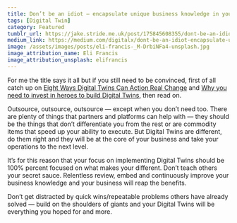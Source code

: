 ```yaml
---
title: Don’t be an idiot — encapsulate unique business knowledge in your digital twins
tags: [Digital Twin]
category: Featured
tumblr_url: https://jake.stride.me.uk/post/175845608355/dont-be-an-idiot-encapsulate-unique-business
medium_link: https://medium.com/digitalx/dont-be-an-idiot-encapsulate-unique-business-knowledge-in-your-digital-twins-a8c4d086f73f
image: /assets/images/posts/eli-francis-_M-DrbiNFa4-unsplash.jpg
image_attribution_name: Eli Francis
image_attribution_unsplash: elifrancis
---
```

For me the title says it all but if you still need to be convinced, first of all catch up on [Eight Ways Digital Twins Can Action Real Change](https://medium.com/digitalx/5-ways-digital-twins-can-action-real-change-4115f5000f76) and [Why you need to invest in heroes to build Digital Twins](https://medium.com/digitalx/why-you-need-to-invest-in-heroes-to-build-digital-twins-9d08b85304cf), then read on.
<!-- readmore -->
Outsource, outsource, outsource — except when you don’t need too. There are plenty of things that partners and platforms can help with — they should be the things that don’t differentiate you from the rest or are commodity items that speed up your ability to execute. But Digital Twins are different, do them right and they will be at the core of your business and take your operations to the next level.

It’s for this reason that your focus on implementing Digital Twins should be 100% percent focused on what makes your different. Don’t teach others your secret sauce. Relentless review, embed and continuously improve your business knowledge and your business will reap the benefits.

Don’t get distracted by quick wins/repeatable problems others have already solved — build on the shoulders of giants and your Digital Twins will be everything you hoped for and more.
